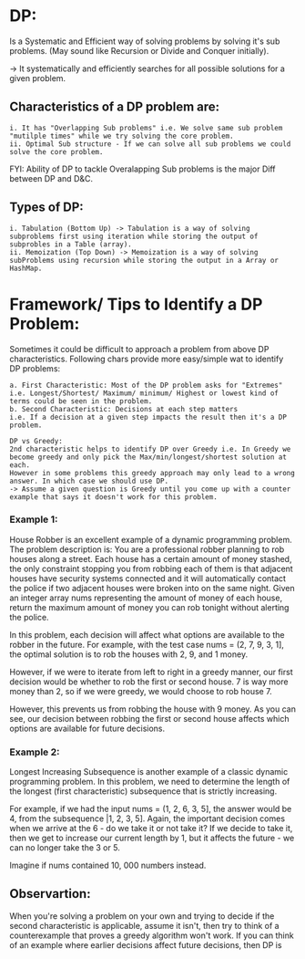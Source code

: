 # DP:
 Is a Systematic and Efficient way of solving problems by solving it's sub problems. (May sound like Recursion or Divide and Conquer initially).

 -> It systematically and efficiently searches for all possible solutions for a given problem.
## Characteristics of a DP problem are:
    i. It has "Overlapping Sub problems" i.e. We solve same sub problem "mutilple times" while we try solving the core problem.
    ii. Optimal Sub structure - If we can solve all sub problems we could solve the core problem.

FYI: Ability of DP to tackle Overalapping Sub problems is the major Diff between DP and D&C.


## Types of DP:
    i. Tabulation (Bottom Up) -> Tabulation is a way of solving subproblems first using iteration while storing the output of subprobles in a Table (array).
    ii. Memoization (Top Down) -> Memoization is a way of solving subProblems using recursion while storing the output in a Array or HashMap.

# Framework/ Tips to Identify a DP Problem:
Sometimes it could be difficult to approach a problem from above DP characteristics. Following chars provide more easy/simple wat to identify DP problems:

    a. First Characteristic: Most of the DP problem asks for "Extremes"
    i.e. Longest/Shortest/ Maximum/ minimum/ Highest or lowest kind of terms could be seen in the problem. 
    b. Second Characteristic: Decisions at each step matters
    i.e. If a decision at a given step impacts the result then it's a DP problem.

    DP vs Greedy:
    2nd characteristic helps to identify DP over Greedy i.e. In Greedy we become greedy and only pick the Max/min/longest/shortest solution at each.
    However in some problems this greedy approach may only lead to a wrong answer. In which case we should use DP. 
    -> Assume a given question is Greedy until you come up with a counter example that says it doesn't work for this problem. 

### Example 1: 

House Robber is an excellent example of a dynamic programming problem. The problem description is:
You are a professional robber planning to rob houses along a street. Each house has a certain amount of money stashed, the only constraint stopping you from robbing each of them is that adjacent houses have security systems connected and it will automatically contact the police if two adjacent houses were broken into on the same night.
Given an integer array nums representing the amount of money of each house, return the maximum amount of money you can rob tonight without alerting the police.

In this problem, each decision will affect what options are available to the robber in the future. For example,
with the test case nums = (2, 7, 9, 3, 1], the optimal solution is to rob the houses with 2, 9, and 1 money.

However, if we were to iterate from left to right in a greedy manner, our first decision would be whether to rob the first or second house. 7 is way more money than 2, so if we were greedy, we would choose to rob house 7.

However, this prevents us from robbing the house with 9 money. As you can see, our decision between robbing the first or second house affects which options are available for future decisions.

### Example 2: 
Longest Increasing Subsequence is another example of a classic dynamic programming problem. In this problem, we need to determine the length of the longest (first characteristic) subsequence that is strictly
increasing. 

For example, if we had the input nums = (1, 2, 6, 3, 5], the answer would be 4, from the
subsequence |1, 2, 3, 5]. Again, the important decision comes when we arrive at the 6 - do we take it or not take it? If we decide to take it, then we get to increase our current length by 1, but it affects the future - we can no longer take the 3 or 5.

Imagine if nums contained 10, 000 numbers instead.

## Observartion:

When you're solving a problem on your own and trying to decide if the second characteristic is applicable, assume it isn't, then try to think of a counterexample that proves a greedy algorithm won't work. If you can think of an example where earlier decisions affect future decisions, then DP is